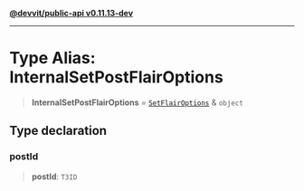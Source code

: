 [**@devvit/public-api v0.11.13-dev**](../../README.md)

---

# Type Alias: InternalSetPostFlairOptions

> **InternalSetPostFlairOptions** = [`SetFlairOptions`](SetFlairOptions.md) & `object`

## Type declaration

### postId

> **postId**: `T3ID`
